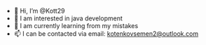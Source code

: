 - 👋 Hi, I’m @Kott29
- 👀 I am interested in java development
- 🌱 I am currently learning from my mistakes 
- 📫 I can be contacted via email:  kotenkovsemen2@outlook.com

<!---
Kot546/Kot546 is a ✨ special ✨ repository because its `README.md` (this file) appears on your GitHub profile.
You can click the Preview link to take a look at your changes.
--->

